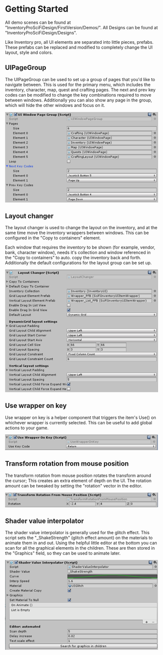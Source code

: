 # Getting Started

All demo scenes can be found at "InventoryProSciFiDesign/FirstVersion/Demos/". All Designs can be found at "InventoryProSciFiDesign/Designs".

Like Inventory pro, all UI elements are separated into little pieces, prefabs. These prefabs can be replaced and modified to completely change the UI layout, style and colors.

## UIPageGroup

The UIPageGroup can be used to set up a group of pages that you'd like to navigate between. This is used for the primary menu, which includes the inventory, character, map, quest and crafting pages. The next and prev key codes can be modified to change the key combinations required to move between windows. Additionally you can also show any page in the group, which will hide the other windows and focus on it.

![](Assets/UIWindowPageGroup.png)

## Layout changer

The layout changer is used to change the layout on the inventory, and at the same time move the inventory wrappers between windows. This can be configured in the "Copy to containers" element.

Each window that requires the inventory to be shown (for example, vendor, bank, character window), needs it's collection and window referenced in the "Copy to containers" to auto. copy the inventory back and forth. Additionally the default configurations for the layout group can be set up.

![](Assets/LayoutChanger.png)

## Use wrapper on key

Use wrapper on key is a helper component that triggers the item's Use() on whichever wrapper is currently selected. This can be useful to add global actions to your game.

![](Assets/UseWrapperOnKey.png)

## Transform rotation from mouse position

The transform rotation from mouse position rotates the transform around the cursor; This creates an extra element of depth on the UI. The rotation amount can be tweaked by setting the "rotation" vector in the editor.

![](Assets/TransformRotationFromMousePosition.png)

## Shader value interpolator

The shader value interpolator is generally used for the glitch effect. This script sets the "_ShakeStrength" (glitch effect amount) on the materials to animate them in and out. Using the helpful little editor at the bottom you can scan for all the graphical elements in the children. These are then stored in the "Graphics" field, so they can be used to animate later.

![](Assets/ShaderValueInterpolator.png)
